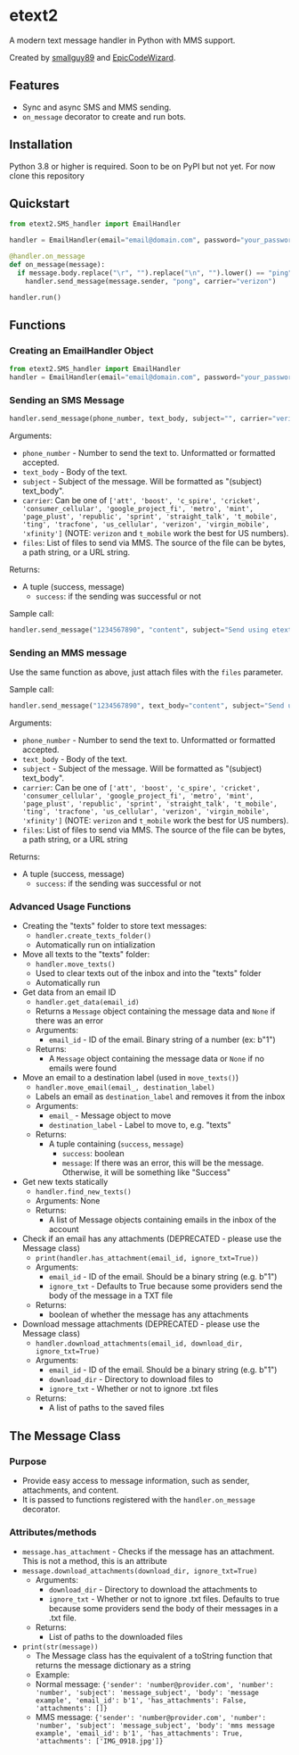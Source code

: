 # etext2
A modern text message handler in Python with MMS support.

Created by [smallguy89](https://pypi.org/user/smallguy89/) and [EpicCodeWizard](https://pypi.org/user/EpicCodeWizard/).
## Features
- Sync and async SMS and MMS sending.
- `on_message` decorator to create and run bots.
## Installation
Python 3.8 or higher is required. Soon to be on PyPI but not yet. For now clone this repository

## Quickstart
```py
from etext2.SMS_handler import EmailHandler

handler = EmailHandler(email="email@domain.com", password="your_password")

@handler.on_message
def on_message(message):
  if message.body.replace("\r", "").replace("\n", "").lower() == "ping":
    handler.send_message(message.sender, "pong", carrier="verizon")

handler.run()
```
## Functions
### Creating an EmailHandler Object
```py
from etext2.SMS_handler import EmailHandler
handler = EmailHandler(email="email@domain.com", password="your_password")
```
### Sending an SMS Message
```py
handler.send_message(phone_number, text_body, subject="", carrier="verizon", files=[])
```
Arguments:
- ```phone_number``` - Number to send the text to. Unformatted or formatted accepted.
- ```text_body``` - Body of the text.
- ```subject``` - Subject of the message. Will be formatted as "(subject) text_body".
- ```carrier```: Can be one of `['att', 'boost', 'c_spire', 'cricket', 'consumer_cellular', 'google_project_fi', 'metro', 'mint', 'page_plust', 'republic', 'sprint', 'straight_talk', 't_mobile', 'ting', 'tracfone', 'us_cellular', 'verizon', 'virgin_mobile', 'xfinity']` (NOTE: `verizon` and `t_mobile` work the best for US numbers).
- ```files```: List of files to send via MMS. The source of the file can be bytes, a path string, or a URL string.

Returns:
- A tuple (success, message)
  - ```success```: if the sending was successful or not

Sample call:
```py
handler.send_message("1234567890", "content", subject="Send using etext2", carrier="verizon")
```
### Sending an MMS message
Use the same function as above, just attach files with the `files` parameter.

Sample call:
```py
handler.send_message("1234567890", text_body="content", subject="Send using etext2", receiver_provider="verizon", files=["image.png"])
```
Arguments:
- ```phone_number``` - Number to send the text to. Unformatted or formatted accepted.
- ```text_body``` - Body of the text.
- ```subject``` - Subject of the message. Will be formatted as "(subject) text_body".
- ```carrier```: Can be one of `['att', 'boost', 'c_spire', 'cricket', 'consumer_cellular', 'google_project_fi', 'metro', 'mint', 'page_plust', 'republic', 'sprint', 'straight_talk', 't_mobile', 'ting', 'tracfone', 'us_cellular', 'verizon', 'virgin_mobile', 'xfinity']` (NOTE: `verizon` and `t_mobile` work the best for US numbers).
- ```files```: List of files to send via MMS. The source of the file can be bytes, a path string, or a URL string

Returns:
- A tuple (success, message)
  - ```success```: if the sending was successful or not

### Advanced Usage Functions
- Creating the "texts" folder to store text messages:
  - ```handler.create_texts_folder()```
  - Automatically run on intialization
- Move all texts to the "texts" folder:
  - ```handler.move_texts()```
  - Used to clear texts out of the inbox and into the "texts" folder
  - Automatically run
- Get data from an email ID
  - ```handler.get_data(email_id)```
  - Returns a ```Message``` object containing the message data and ```None``` if there was an error
  - Arguments:
    - ```email_id``` - ID of the email. Binary string of a number (ex: b"1")
  - Returns:
    - A ```Message``` object containing the message data or ```None``` if no emails were found
- Move an email to a destination label (used in ```move_texts()```)
  - ```handler.move_email(email_, destination_label)```
  - Labels an email as ```destination_label``` and removes it from the inbox
  - Arguments:
    - ```email_``` - Message object to move
    - ```destination_label``` - Label to move to, e.g. "texts"
  - Returns:
    - A tuple containing (```success```, ```message```)
      - ```success```: boolean
      - ```message```: If there was an error, this will be the message. Otherwise, it will be something like "Success"
- Get new texts statically
  - ```handler.find_new_texts()```
  - Arguments: None
  - Returns:
    - A list of Message objects containing emails in the inbox of the account
- Check if an email has any attachments (DEPRECATED - please use the Message class)
  - ```print(handler.has_attachment(email_id, ignore_txt=True))```
  - Arguments:
    - ```email_id``` - ID of the email. Should be a binary string (e.g. b"1")
    - ```ignore_txt``` - Defaults to True because some providers send the body of the message in a TXT file
  - Returns:
    - boolean of whether the message has any attachments
- Download message attachments (DEPRECATED - please use the Message class)
  - ```handler.download_attachments(email_id, download_dir, ignore_txt=True)```
  - Arguments:
    - ```email_id``` - ID of the email. Should be a binary string (e.g. b"1")
    - ```download_dir``` - Directory to download files to
    - ```ignore_txt``` - Whether or not to ignore .txt files
  - Returns:
    - A list of paths to the saved files
## The Message Class
### Purpose
- Provide easy access to message information, such as sender, attachments, and content.
- It is passed to functions registered with the ```handler.on_message``` decorator.
### Attributes/methods
- ```message.has_attachment``` - Checks if the message has an attachment. This is not a method, this is an attribute
- ```message.download_attachments(download_dir, ignore_txt=True)```
  - Arguments:
    - ```download_dir``` - Directory to download the attachments to
    - ```ignore_txt``` - Whether or not to ignore .txt files. Defaults to true because some providers send the body of their messages in a .txt file.
  - Returns:
    - List of paths to the downloaded files
- ```print(str(message))```
  - The Message class has the equivalent of a toString function that returns the message dictionary as a string
  - Example:
  - Normal message: ```{'sender': 'number@provider.com', 'number': 'number', 'subject': 'message_subject', 'body': 'message example', 'email_id': b'1', 'has_attachments': False, 'attachments': []}```
  - MMS message: ```{'sender': 'number@provider.com', 'number': 'number', 'subject': 'message_subject', 'body': 'mms message example', 'email_id': b'1', 'has_attachments': True, 'attachments': ['IMG_0918.jpg']}```
